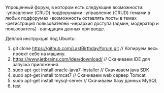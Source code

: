 Упрощенный форум, в котором есть следующие возможности:
    -управление (CRUD) подфорумами
    -управление (CRUD) темами в любых подфорумах
    -возможность оставлять посты в темах
    -регистрация пользователей
    -иерархия доступа (админ, модератор и пользователь)
    -валидация данных при вводе.
    
Деплой инструкция под Ubuntu:
1. git clone https://github.com/LastBirthday/forum.git      // Копируем весь проект себе на машину.
2. https://www.jetbrains.com/idea/download/                 // Скачиваем IDE для запуска приложения.
3. sudo apt-get install oracle-java7-installer              // Скачиваем java SDK
4. sudo apt-get install tomcat7                             // Скачиваем web сервер Tomcat
5. sudo apt-get install mysql-server                        // Скачиваем базу данных MySQL
6. test
